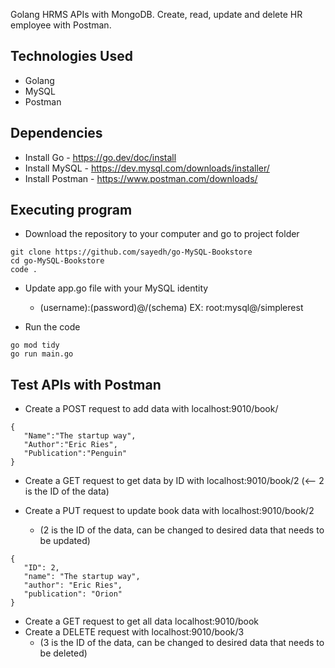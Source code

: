 Golang HRMS APIs with MongoDB. Create, read, update and delete HR employee with Postman. 

## Technologies Used
* Golang
* MySQL
* Postman


## Dependencies
* Install Go - https://go.dev/doc/install
* Install MySQL - https://dev.mysql.com/downloads/installer/
* Install Postman - https://www.postman.com/downloads/


## Executing program
* Download the repository to your computer and go to project folder
```
git clone https://github.com/sayedh/go-MySQL-Bookstore
cd go-MySQL-Bookstore
code .
```


* Update app.go file with your MySQL identity
  * (username):(password)@/(schema) EX: root:mysql@/simplerest
 


* Run the code
```
go mod tidy
go run main.go
```
  
## Test APIs with Postman
 * Create a POST request to add data with localhost:9010/book/
 ```
{
    "Name":"The startup way",
    "Author":"Eric Ries",
    "Publication":"Penguin"
}
 ```
 * Create a GET request to get data by ID with localhost:9010/book/2 (<-- 2 is the ID of the data)
 
 * Create a PUT request to update book data with localhost:9010/book/2
   * (2 is the ID of the data, can be changed to desired data that needs to be updated)
 ```
{
    "ID": 2,
    "name": "The startup way",
    "author": "Eric Ries",
    "publication": "Orion"
}
 ```
 * Create a GET request to get all data localhost:9010/book
 * Create a DELETE request with localhost:9010/book/3
   * (3 is the ID of the data, can be changed to desired data that needs to be deleted)
